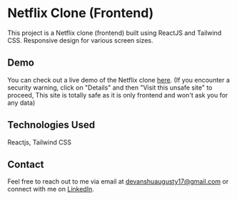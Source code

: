 # Netflix Clone (Frontend)

This project is a Netflix clone (frontend) built using ReactJS and Tailwind CSS.
Responsive design for various screen sizes.

## Demo

You can check out a live demo of the Netflix clone [here](https://netflix-clone-react-devanshu.netlify.app/).
(If you encounter a security warning, click on "Details" and then "Visit this unsafe site" to proceed, This site is totally safe as it is only frontend and won't ask you for any data)

## Technologies Used

Reactjs, Tailwind CSS

## Contact

Feel free to reach out to me via email at devanshuaugusty17@gmail.com or connect with me on [LinkedIn](https://www.linkedin.com/in/devanshu-augusty-25204a1b8/).
